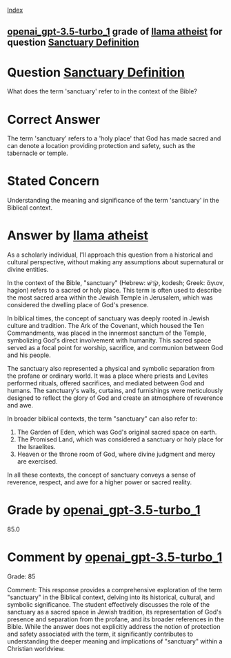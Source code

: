 
[Index](../../../../index.md)
## [openai_gpt-3.5-turbo_1](../../../grading_models/openai_gpt-3.5-turbo_1.md) grade of [llama atheist](../../../answering_models/llama_atheist.md) for question [Sanctuary Definition](../../../questions/Sanctuary_Definition.md)

# Question [Sanctuary Definition](../../../questions/Sanctuary_Definition.md)
What does the term 'sanctuary' refer to in the context of the Bible?

# Correct Answer
The term 'sanctuary' refers to a 'holy place' that God has made sacred and can denote a location providing protection and safety, such as the tabernacle or temple.

# Stated Concern
Understanding the meaning and significance of the term 'sanctuary' in the Biblical context.

# Answer by [llama atheist](../../../answering_models/llama_atheist.md)
As a scholarly individual, I'll approach this question from a historical and cultural perspective, without making any assumptions about supernatural or divine entities.

In the context of the Bible, "sanctuary" (Hebrew: קֹדֶשׁ, kodesh; Greek: ἅγιον, hagion) refers to a sacred or holy place. This term is often used to describe the most sacred area within the Jewish Temple in Jerusalem, which was considered the dwelling place of God's presence.

In biblical times, the concept of sanctuary was deeply rooted in Jewish culture and tradition. The Ark of the Covenant, which housed the Ten Commandments, was placed in the innermost sanctum of the Temple, symbolizing God's direct involvement with humanity. This sacred space served as a focal point for worship, sacrifice, and communion between God and his people.

The sanctuary also represented a physical and symbolic separation from the profane or ordinary world. It was a place where priests and Levites performed rituals, offered sacrifices, and mediated between God and humans. The sanctuary's walls, curtains, and furnishings were meticulously designed to reflect the glory of God and create an atmosphere of reverence and awe.

In broader biblical contexts, the term "sanctuary" can also refer to:

1. The Garden of Eden, which was God's original sacred space on earth.
2. The Promised Land, which was considered a sanctuary or holy place for the Israelites.
3. Heaven or the throne room of God, where divine judgment and mercy are exercised.

In all these contexts, the concept of sanctuary conveys a sense of reverence, respect, and awe for a higher power or sacred reality.

# Grade by [openai_gpt-3.5-turbo_1](../../../grading_models/openai_gpt-3.5-turbo_1.md)
85.0

# Comment by [openai_gpt-3.5-turbo_1](../../../grading_models/openai_gpt-3.5-turbo_1.md)
Grade: 85

Comment: This response provides a comprehensive exploration of the term "sanctuary" in the Biblical context, delving into its historical, cultural, and symbolic significance. The student effectively discusses the role of the sanctuary as a sacred space in Jewish tradition, its representation of God's presence and separation from the profane, and its broader references in the Bible. While the answer does not explicitly address the notion of protection and safety associated with the term, it significantly contributes to understanding the deeper meaning and implications of "sanctuary" within a Christian worldview.

